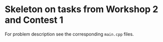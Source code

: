 # Skeleton on tasks from Workshop 2 and Contest 1

For problem description see the corresponding `main.cpp` files.

